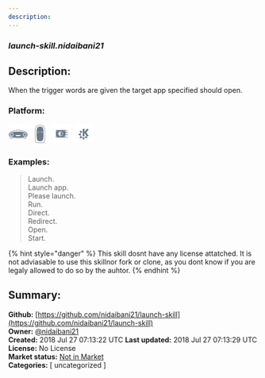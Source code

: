 ```yaml
---
description: 
---
```


### _launch-skill.nidaibani21_  
## Description:  
When the trigger words are given the target app specified should open.  
  
  
### Platform:  
 ![Mark I](../.gitbook/assets/mark-1-icon.png)  ![Mark II](../.gitbook/assets/mark-2-icon.png)  ![Picroft](../.gitbook/assets/picroft-icon.png)  ![plasmoid](../.gitbook/assets/kde.png)   
### Examples:  
> Launch.  
> Launch app.  
> Please launch.  
> Run.  
> Direct.  
> Redirect.  
> Open.  
> Start.  
  
{% hint style="danger" %}
This skill dosnt have any license attatched. It is not adviasable to use this skillnor fork or clone, as you dont know if you are legaly allowed to do so by the auhtor.
{% endhint %}
  
## Summary:  
**Github:** [https://github.com/nidaibani21/launch-skill](https://github.com/nidaibani21/launch-skill)  
**Owner:** [@nidaibani21](https://github.com/nidaibani21)  
**Created:** 2018 Jul 27 07:13:22 UTC  **Last updated:** 2018 Jul 27 07:13:29 UTC  
**License:** No License  
**Market status:** [Not in Market](https://market.mycroft.ai/skill/)  
**Categories:** [ uncategorized ]   
